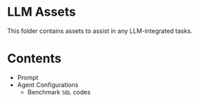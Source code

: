 # LLM Assets
This folder contains assets to assist in any LLM-integrated tasks.

# Contents
* Prompt
* Agent Configurations
  * Benchmark `SQL` codes